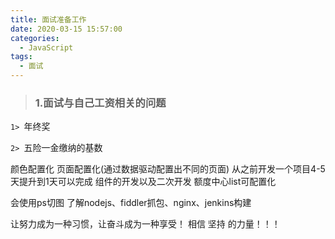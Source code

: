 ```yaml
---
title: 面试准备工作
date: 2020-03-15 15:57:00
categories:
  - JavaScript
tags: 
  - 面试
---
```


> ### 1.面试与自己工资相关的问题

<code>1> </code>年终奖

<code>2> </code>五险一金缴纳的基数


颜色配置化
页面配置化(通过数据驱动配置出不同的页面)
从之前开发一个项目4-5天提升到1天可以完成
组件的开发以及二次开发
额度中心list可配置化

会使用ps切图
了解nodejs、fiddler抓包、nginx、jenkins构建

让努力成为一种习惯，让奋斗成为一种享受！ 相信 坚持 的力量！！！




